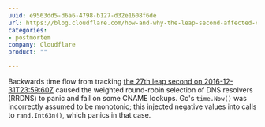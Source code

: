 ```yaml
---
uuid: e9563dd5-d6a6-4798-b127-d32e1608f6de
url: https://blog.cloudflare.com/how-and-why-the-leap-second-affected-cloudflare-dns/
categories:
- postmortem
company: Cloudflare
product: ""

---
```


Backwards time flow from tracking [the 27th leap second on 2016-12-31T23:59:60Z](https://hpiers.obspm.fr/iers/bul/bulc/bulletinc.52) caused the weighted round-robin selection of DNS resolvers (RRDNS) to panic and fail on some CNAME lookups.  Go's `time.Now()` was incorrectly assumed to be monotonic; this injected negative values into calls to `rand.Int63n()`, which panics in that case.

